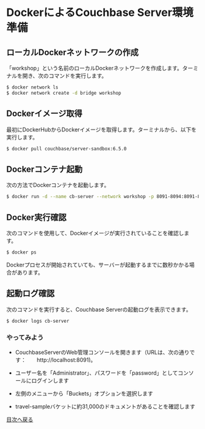 # DockerによるCouchbase Server環境準備

## ローカルDockerネットワークの作成
「workshop」という名前のローカルDockerネットワークを作成します。ターミナルを開き、次のコマンドを実行します。

```BASH
$ docker network ls
$ docker network create -d bridge workshop
```
## Dockerイメージ取得

最初にDockerHubからDockerイメージを取得します。ターミナルから、以下を実行します。

```BASH
$ docker pull couchbase/server-sandbox:6.5.0
```

## Dockerコンテナ起動

次の方法でDockerコンテナを起動します。

```BASH
$ docker run -d --name cb-server --network workshop -p 8091-8094:8091-8094 -p 11210:11210 couchbase/server-sandbox:6.5.0
```



## Docker実行確認

次のコマンドを使用して、Dockerイメージが実行されていることを確認します。

```BASH
$ docker ps
```
Dockerプロセスが開始されていても、サーバーが起動するまでに数秒かかる場合があります。



## 起動ログ確認

次のコマンドを実行すると、Couchbase Serverの起動ログを表示できます。

```BASH
$ docker logs cb-server
```

### やってみよう

- CouchbaseServerのWeb管理コンソールを開きます（URLは、次の通りです：　　http://localhost:8091)。

- ユーザー名を「Administrator」、パスワードを「password」としてコンソールにログインします

- 左側のメニューから「Buckets」オプションを選択します

- travel-sampleバケットに約31,000のドキュメントがあることを確認します

[目次へ戻る](./README.md)
